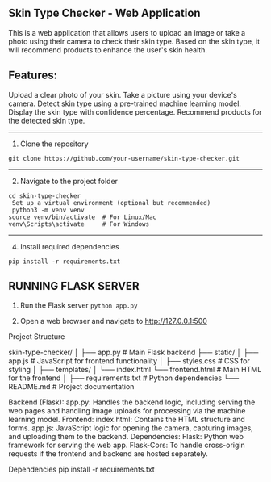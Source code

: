 ## Skin Type Checker - Web Application
This is a web application that allows users to upload an image or take a photo using their camera to check their skin type. Based on the skin type, it will recommend products to enhance the user's skin health.

## Features:
Upload a clear photo of your skin.
Take a picture using your device's camera.
Detect skin type using a pre-trained machine learning model.
Display the skin type with confidence percentage.
Recommend products for the detected skin type.

-----------
1. Clone the repository
```
git clone https://github.com/your-username/skin-type-checker.git
```
-----------
2. Navigate to the project folder
```
cd skin-type-checker
 Set up a virtual environment (optional but recommended)
 python3 -m venv venv
source venv/bin/activate  # For Linux/Mac
venv\Scripts\activate     # For Windows
````
-------------
4. Install required dependencies


```pip install -r requirements.txt```



## RUNNING FLASK SERVER
1. Run the Flask server
```python app.py```


 2. Open a web browser and navigate to http://127.0.0.1:500

 Project Structure

 skin-type-checker/
│
├── app.py              # Main Flask backend
├── static/
│   ├── app.js          # JavaScript for frontend functionality
│   ├── styles.css      # CSS for styling
│
├── templates/
│   └── index.html
 └── frontend.html       # Main HTML for the frontend
│
├── requirements.txt    # Python dependencies
└── README.md           # Project documentation

Backend (Flask):
app.py: Handles the backend logic, including serving the web pages and handling image uploads for processing via the machine learning model.
Frontend:
index.html: Contains the HTML structure and forms.
app.js: JavaScript logic for opening the camera, capturing images, and uploading them to the backend.
Dependencies:
Flask: Python web framework for serving the web app.
Flask-Cors: To handle cross-origin requests if the frontend and backend are hosted separately.

Dependencies
pip install -r requirements.txt
